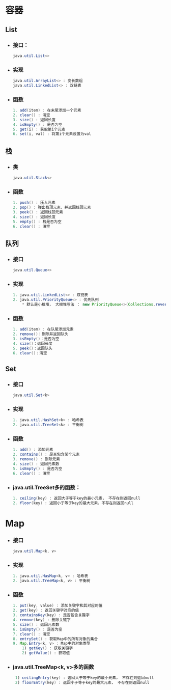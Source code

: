 # 容器



## List

* ### 接口：

  ```java
  java.util.List<>
  ```

  

* ### 实现

  ```java
  java.util.ArrayList<> : 变长数组
  java.util.LinkedList<> : 双链表
  ```

* ### 函数

  ```java
  1. add(item) : 在末尾添加一个元素
  2. clear() : 清空
  3. size() : 返回长度
  4. isEmpty() : 是否为空
  5. get(i) : 获取第i个元素
  6. set(i, val) : 将第i个元素设置为val
  ```





## 栈

* ### 类

  ```java
  java.util.Stack<>
  ```

* ### 函数

  ```java
  1. push() : 压入元素
  2. pop() : 弹出栈顶元素，并返回栈顶元素
  3. peek() : 返回栈顶元素
  4. size() : 返回长度
  5. empty() : 栈是否为空
  6. clear() : 清空
  ```





## 队列

* ### 接口

  ```java
  java.util.Queue<>
  ```

* ### 实现

  ```java
  1. java.util.LinkedList<> : 双链表
  2. java.util.PriorityQueue<> : 优先队列
      * 默认是小根堆， 大根堆写法 ： new PriorityQueue<>(Collections.reverseOrder())
  ```

* ### 函数

  ```java
  1. add(item) : 在队尾添加元素
  2. remove()：删除并返回队头
  3. isEmpty()：是否为空
  4. size()：返回长度
  5. peek()：返回队头
  6. clear()：清空
  ```

  





## Set

 * ### 接口

   ```java
   java.util.Set<k>
   ```

 * ### 实现

   ```java
   1. java.util.HashSet<k> : 哈希表
   2. java.util.TreeSet<k> : 平衡树
   ```

 * ### 函数

   ```java
   1. add() : 添加元素
   2. contains() : 是否包含某个元素
   3. remove() : 删除元素
   4. size() : 返回元素数
   5. isEmpty() : 是否为空
   6. clear() : 清空
   ```

 * ### java.util.TreeSet多的函数：

   ```java
   1. ceiling(key) : 返回大于等于key的最小元素， 不存在则返回null
   2. floor(key) : 返回小于等于key的最大元素，不存在则返回null
   ```





# Map

* ### 接口

  ```java
  java.util.Map<k, v>
  ```

* ### 实现

  ```java
  1. java.util.HasMap<k, v> : 哈希表
  2. java.util.TreeMap<k, v> : 平衡树
  ```

* ### 函数

  ```java
  1. put(key, value) : 添加关键字和其对应的值
  2. get(key) : 返回关键字对应的值
  3. containsKey(key) : 是否包含关键字
  4. remove(key) : 删除关键字
  5. size() : 返回元素数
  6. isEmpty() : 是否为空
  7. clear() : 清空
  8. entrySet() : 获取Map中的所有对象的集合
  9. Map.Entry<k, v> : Map中的对象类型
      1) getKey() : 获取关键字
      2) getValue() : 获取值 
  ```

* ### java.util.TreeMap<k, v>多的函数

  ```java
   1) ceilingEntry(key) : 返回大于等于key的最小元素， 不存在则返回null
   2) floorEntry(key) : 返回小于等于key的最大元素， 不存在则返回null
  ```

  

 



